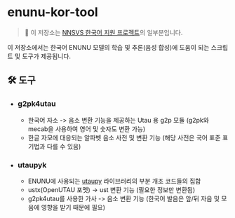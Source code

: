 # enunu-kor-tool

> :pushpin: 이 저장소는 [NNSVS 한국어 지원 프로젝트](https://github.com/Kor-SVS/nnsvs-korean-support)의 일부분입니다.

이 저장소에서는 한국어 ENUNU 모델의 학습 및 추론(음성 합성)에 도움이 되는 스크립트 및 도구가 제공됩니다.

## 🛠️ 도구

-   ### g2pk4utau

    -   한국어 자소 -> 음소 변환 기능을 제공하는 Utau 용 g2p 모듈 (g2pk와 mecab을 사용하여 영어 및 숫자도 변환 가능)
    -   한글 자모에 대응되는 알파벳 음소 사전 및 변환 기능 (해당 사전은 국어 표준 표기법과 다를 수 있음)

-   ### utaupyk

    -   ENUNU에 사용되는 [utaupy](https://github.com/oatsu-gh/utaupy) 라이브러리의 부분 개조 코드들의 집합
    -   ustx(OpenUTAU 포멧) -> ust 변환 기능 (필요한 정보만 변환됨)
    -   g2pk4utau를 사용한 가사 -> 음소 변환 기능 (한국어 발음은 앞/뒤 자음 및 모음에 영향을 받기 때문에 필요)
